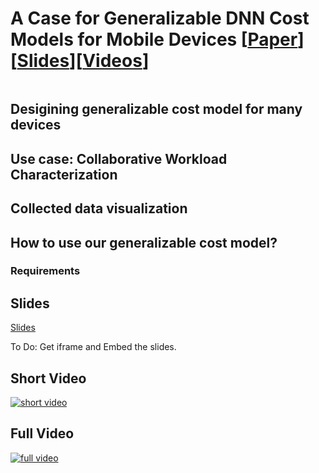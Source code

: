 # A Case for Generalizable DNN Cost Models for Mobile Devices [[Paper](https://vinodganesan.github.io/files/Generalizable_DNN_Cost_Models_IISWC_2020.pdf)][[Slides](https://slides.com/pratyushkumarpanda/deck/fullscreen?token=QQC26kZT)][[Videos](https://youtu.be/Mh1c-tNWRo)]
```BibTex
```
## Desigining generalizable cost model for many devices

## Use case: Collaborative Workload Characterization

## Collected data visualization

## How to use our generalizable cost model?

### Requirements

## Slides
[Slides](https://slides.com/pratyushkumarpanda/deck/fullscreen?token=QQC26kZT)

To Do: Get iframe and Embed the slides. 

## Short Video
[![short video](https://img.youtube.com/vi/fOcvznSENUU/maxresdefault.jpg)](https://youtu.be/fOcvznSENUU)

## Full Video
[![full video](https://img.youtube.com/vi/Mh1c-tNWRoc/maxresdefault.jpg)](https://youtu.be/Mh1c-tNWRoc)
